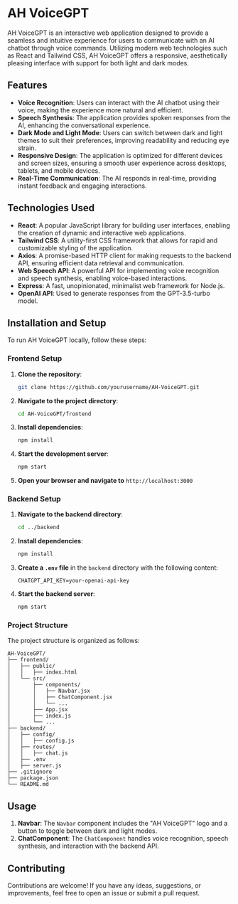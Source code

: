 # AH VoiceGPT

AH VoiceGPT is an interactive web application designed to provide a seamless and intuitive experience for users to communicate with an AI chatbot through voice commands. Utilizing modern web technologies such as React and Tailwind CSS, AH VoiceGPT offers a responsive, aesthetically pleasing interface with support for both light and dark modes.

## Features

- **Voice Recognition**: Users can interact with the AI chatbot using their voice, making the experience more natural and efficient.
- **Speech Synthesis**: The application provides spoken responses from the AI, enhancing the conversational experience.
- **Dark Mode and Light Mode**: Users can switch between dark and light themes to suit their preferences, improving readability and reducing eye strain.
- **Responsive Design**: The application is optimized for different devices and screen sizes, ensuring a smooth user experience across desktops, tablets, and mobile devices.
- **Real-Time Communication**: The AI responds in real-time, providing instant feedback and engaging interactions.

## Technologies Used

- **React**: A popular JavaScript library for building user interfaces, enabling the creation of dynamic and interactive web applications.
- **Tailwind CSS**: A utility-first CSS framework that allows for rapid and customizable styling of the application.
- **Axios**: A promise-based HTTP client for making requests to the backend API, ensuring efficient data retrieval and communication.
- **Web Speech API**: A powerful API for implementing voice recognition and speech synthesis, enabling voice-based interactions.
- **Express**: A fast, unopinionated, minimalist web framework for Node.js.
- **OpenAI API**: Used to generate responses from the GPT-3.5-turbo model.

## Installation and Setup

To run AH VoiceGPT locally, follow these steps:

### Frontend Setup

1. **Clone the repository**:
   ```bash
   git clone https://github.com/yourusername/AH-VoiceGPT.git
   ```
2. **Navigate to the project directory**:
   ```bash
   cd AH-VoiceGPT/frontend
   ```
3. **Install dependencies**:
   ```bash
   npm install
   ```
4. **Start the development server**:
   ```bash
   npm start
   ```
5. **Open your browser and navigate to** `http://localhost:3000`

### Backend Setup

1. **Navigate to the backend directory**:
   ```bash
   cd ../backend
   ```
2. **Install dependencies**:
   ```bash
   npm install
   ```
3. **Create a `.env` file** in the `backend` directory with the following content:
   ```
   CHATGPT_API_KEY=your-openai-api-key
   ```
4. **Start the backend server**:
   ```bash
   npm start
   ```

### Project Structure

The project structure is organized as follows:

```
AH-VoiceGPT/
├── frontend/
│   ├── public/
│   │   ├── index.html
│   └── src/
│       ├── components/
│       │   ├── Navbar.jsx
│       │   ├── ChatComponent.jsx
│       │   └── ...
│       ├── App.jsx
│       ├── index.js
│       └── ...
├── backend/
│   ├── config/
│   │   ├── config.js
│   ├── routes/
│   │   ├── chat.js
│   ├── .env
│   ├── server.js
├── .gitignore
├── package.json
└── README.md
```

## Usage

1. **Navbar**: The `Navbar` component includes the "AH VoiceGPT" logo and a button to toggle between dark and light modes.
2. **ChatComponent**: The `ChatComponent` handles voice recognition, speech synthesis, and interaction with the backend API.

## Contributing

Contributions are welcome! If you have any ideas, suggestions, or improvements, feel free to open an issue or submit a pull request.

<!-- # React + Vite

This template provides a minimal setup to get React working in Vite with HMR and some ESLint rules.

Currently, two official plugins are available:

- [@vitejs/plugin-react](https://github.com/vitejs/vite-plugin-react/blob/main/packages/plugin-react/README.md) uses [Babel](https://babeljs.io/) for Fast Refresh
- [@vitejs/plugin-react-swc](https://github.com/vitejs/vite-plugin-react-swc) uses [SWC](https://swc.rs/) for Fast Refresh -->
